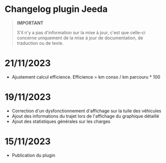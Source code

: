 # Changelog plugin Jeeda

>**IMPORTANT**
>
>S'il n'y a pas d'information sur la mise à jour, c'est que celle-ci concerne uniquement de la mise à jour de documentation, de traduction ou de texte.

# 21/11/2023
- Ajustement calcul efficience. Efficience = km conso / km parcouru * 100
# 19/11/2023
- Correction d'un dysfonctionnement d'affichage sur la tuile des véhicules
- Ajout des informations du trajet lors de l'affichage du graphique détaillé
- Ajout des statistiques générales sur les charges

# 15/11/2023

- Publication du plugin
